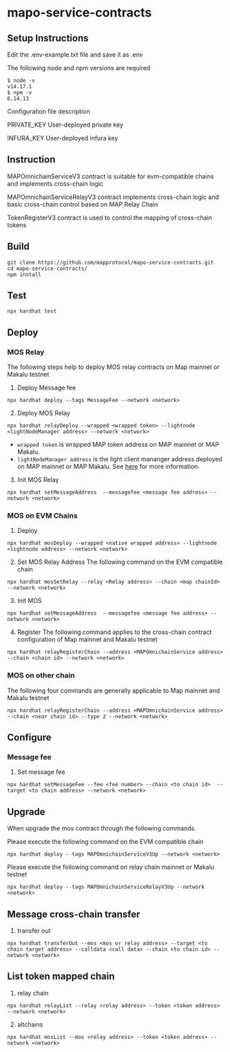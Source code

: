# mapo-service-contracts

## Setup Instructions
Edit the .env-example.txt file and save it as .env

The following node and npm versions are required
````
$ node -v
v14.17.1
$ npm -v
6.14.13
````

Configuration file description

PRIVATE_KEY User-deployed private key

INFURA_KEY User-deployed infura key

## Instruction
MAPOmnichainServiceV3 contract is suitable for evm-compatible chains and implements cross-chain logic

MAPOmnichainServiceRelayV3 contract implements cross-chain logic and basic cross-chain control based on MAP Relay Chain

TokenRegisterV3 contract is used to control the mapping of cross-chain tokens

## Build

```shell
git clone https://github.com/mapprotocol/mapo-service-contracts.git
cd mapo-service-contracts/
npm install
```

## Test

```shell
npx hardhat test
```



## Deploy

### MOS Relay
The following steps help to deploy MOS relay contracts on Map mainnet or Makalu testnet

1. Deploy Message fee
```
npx hardhat deploy --tags MessageFee --network <network>
````
2. Deploy MOS Relay

```
npx hardhat relayDeploy --wrapped <wrapped token> --lightnode <lightNodeManager address> --network <network>
````

* `wrapped token` is wrapped MAP token address on MAP mainnet or MAP Makalu.
* `lightNodeManager address` is the light client mananger address deployed on MAP mainnet or MAP Makalu. See [here](../protocol/README.md) for more information.

3. Init MOS Relay
```
npx hardhat setMessageAddress  --messagefee <message fee address> --network <network>
````

### MOS on EVM Chains

1. Deploy
```
npx hardhat mosDeploy --wrapped <native wrapped address> --lightnode <lightnode address> --network <network>
```

2. Set MOS Relay Address
   The following command on the EVM compatible chain
```
npx hardhat mosSetRelay --relay <Relay address> --chain <map chainId> --network <network>
```
3. Init MOS
```
npx hardhat setMessageAddress  --messagefee <message fee address> --network <network>
````

4. Register
   The following command applies to the cross-chain contract configuration of Map mainnet and Makalu testnet
```
npx hardhat relayRegisterChain --address <MAPOmnichainService address> --chain <chain id> --network <network>
```

### MOS on other chain

The following four commands are generally applicable to Map mainnet and Makalu testnet
```
npx hardhat relayRegisterChain --address <MAPOmnichainService address> --chain <near chain id> --type 2 --network <network>
```

## Configure

### Message fee


1. Set message fee
```
npx hardhat setMessageFee --fee <fee number> --chain <to chain id>  --target <to chain address> --network <network>
```


## Upgrade

When upgrade the mos contract through the following commands.

Please execute the following command on the EVM compatible chain

```
npx hardhat deploy --tags MAPOmnichainServiceV3Up --network <network>
```

Please execute the following command on relay chain mainnet or Makalu testnet
```
npx hardhat deploy --tags MAPOmnichainServiceRelayV3Up --network <network>
```

## Message cross-chain transfer

1.  transfer out
```
npx hardhat transferOut --mos <mos or relay address> --target <to chain target address> --calldata <call data> --chain <to chain id> --network <network>
```


## List token mapped chain

1. relay chain
```
npx hardhat relayList --relay <relay address> --token <token address> --network <network>
```

2. altchains
```
npx hardhat mosList --mos <relay address> --token <token address> --network <network>
```